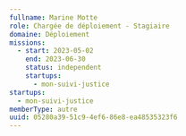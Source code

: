 ```yaml
---
fullname: Marine Motte
role: Chargée de déploiement - Stagiaire
domaine: Déploiement
missions:
  - start: 2023-05-02
    end: 2023-06-30
    status: independent
    startups:
      - mon-suivi-justice
startups:
  - mon-suivi-justice
memberType: autre
uuid: 05280a39-51c9-4ef6-86e8-ea48535323f6
---
```

